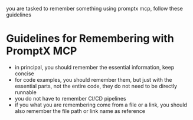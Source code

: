 you are tasked to remember something using promptx mcp, follow these guidelines

# Guidelines for Remembering with PromptX MCP

- in principal, you should remember the essential information, keep concise
- for code examples, you should remember them, but just with the essential parts, not the entire code, they do not need to be directly runnable
- you do not have to remember CI/CD pipelines
- if you what you are remembering come from a file or a link, you should also remember the file path or link name as reference